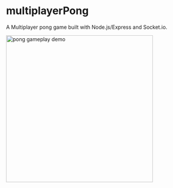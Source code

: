 # multiplayerPong

A Multiplayer pong game built with Node.js/Express and Socket.io.

<img alt="pong gameplay demo" width="400" height="400" src="#">

